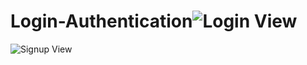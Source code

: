 # Login-Authentication![Login View](https://user-images.githubusercontent.com/68817698/184468091-3f451c43-972b-40c8-aab4-98741f3ca5f9.png)
![Signup View](https://user-images.githubusercontent.com/68817698/184468092-20c837e8-bf56-449e-8b35-8be25edc41eb.png)
